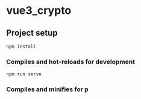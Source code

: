 # vue3_crypto

## Project setup
```
npm install
```

### Compiles and hot-reloads for development
```
npm run serve
```

### Compiles and minifies for p